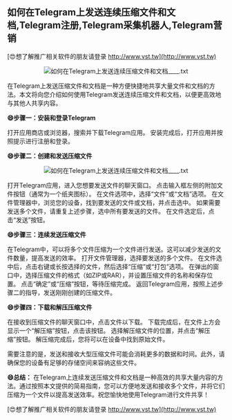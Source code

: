## **如何在Telegram上发送连续压缩文件和文档,Telegram注册,Telegram采集机器人,Telegram营销**

[😍想了解推广相关软件的朋友请登录 http://www.vst.tw](http://www.vst.tw)

 <center><img src="https://vst.tw/MP4/tuiguang/png/4.png" alt="如何在Telegram上发送连续压缩文件和文档____.txt"></center>

在Telegram上发送压缩文件和文档是一种方便快捷地共享大量文件和文档的方法。本文将向您介绍如何使用Telegram发送连续压缩文件和文档，以便更高效地与其他人共享内容。

**😄步骤一：安装和登录Telegram**

打开应用商店或浏览器，搜索并下载Telegram应用。
安装完成后，打开应用并按照提示进行注册和登录。

**😄步骤二：创建和发送压缩文件**

 <center><img src="https://vst.tw/MP4/tuiguang/png/2.png" alt="如何在Telegram上发送连续压缩文件和文档____.txt"></center>

打开Telegram应用，进入您想要发送文件的聊天窗口。
点击输入框左侧的附加文件按钮（通常为一个纸夹图标）。
在文件选项中，选择“文件”或“文档”选项。
在文件管理器中，浏览您的设备，找到要发送的文件或文档，并点击选中。
如果需要发送多个文件，请重复上述步骤，选中所有要发送的文件。
在文件选定后，点击“发送”按钮。

**😄步骤三：连续发送压缩文件**

在Telegram中，可以将多个文件压缩为一个文件进行发送。这可以减少发送的文件数量，提高发送的效率。
打开文件管理器，选择要发送的多个文件。
在文件选中后，点击右键或长按选择的文件，然后选择“压缩”或“打包”选项。
在弹出的窗口中，选择压缩文件的格式（如ZIP或RAR），并设置压缩文件的名称和保存位置。
点击“确定”或“压缩”按钮，等待压缩完成。
返回Telegram应用，按照上述步骤二的指导，发送刚刚创建的压缩文件。

**😄步骤四：下载和解压压缩文件**

在接收到压缩文件的聊天窗口中，点击文件以下载。
下载完成后，在文件上方会显示一个“解压缩”按钮，点击该按钮。
选择解压缩文件的位置，并点击“解压缩”按钮。
解压缩完成后，您将可以在设备中找到原始文件。

需要注意的是，发送和接收大型压缩文件可能会消耗更多的数据和时间。此外，请确保您的设备有足够的存储空间来容纳这些文件。

**😄总结：**
在Telegram上连续发送压缩文件和文档是一种高效的共享大量内容的方法。通过按照本文提供的简易指南，您可以方便地发送和接收多个文件，并将它们压缩为一个文件以提高发送效率。祝您愉快地使用Telegram进行文件共享！

[😍想了解推广相关软件的朋友请登录 http://www.vst.tw](http://www.vst.tw)



